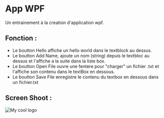 # App WPF
Un entrainement à la creation d'application wpf.

## Fonction :
- Le  boutton Hello affiche un hello world dans le textblock au dessus.
- Le boutton Add Name, ajoute un nom (string) depuis le textbloc au dessus et l'affiche a la suite dans la liste box.
- Le boutton Open File ouvre une fentere pour "charger" un fichier .txt et l'affiche son contenu dans le textBox en dessous.
- Le boutton Save File enregistre le contenu du textbox en dessous dans un fichier.txt

## Screen Shoot :
<img src="https://zupimages.net/up/22/01/6rw9.png" alt="My cool logo"/>